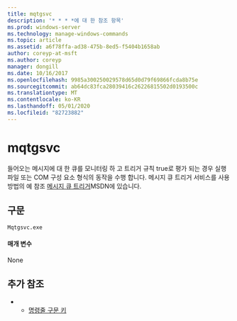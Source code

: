```yaml
---
title: mqtgsvc
description: '* * * *에 대 한 참조 항목'
ms.prod: windows-server
ms.technology: manage-windows-commands
ms.topic: article
ms.assetid: a6f78ffa-ad38-475b-8ed5-f5404b1658ab
author: coreyp-at-msft
ms.author: coreyp
manager: dongill
ms.date: 10/16/2017
ms.openlocfilehash: 9985a300250029578d65d0d79f69866fcda8b75e
ms.sourcegitcommit: ab64dc83fca28039416c26226815502d0193500c
ms.translationtype: MT
ms.contentlocale: ko-KR
ms.lasthandoff: 05/01/2020
ms.locfileid: "82723882"
---
```

# <a name="mqtgsvc"></a>mqtgsvc



들어오는 메시지에 대 한 큐를 모니터링 하 고 트리거 규칙 true로 평가 되는 경우 실행 파일 또는 COM 구성 요소 형식의 동작을 수행 합니다. 메시지 큐 트리거 서비스를 사용 방법의 예 참조 [메시지 큐 트리거](https://go.microsoft.com/fwlink/?LinkId=248725)MSDN에 있습니다.

## <a name="syntax"></a>구문

```
Mqtgsvc.exe
```

#### <a name="parameters"></a>매개 변수

None

## <a name="additional-references"></a>추가 참조

-   - [명령줄 구문 키](command-line-syntax-key.md)
